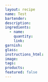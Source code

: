 ```yaml
---
layout: recipe
name: Test
bartender:
description:
ingredients:
  - name:
    quantity:
    link:
garnish:
glass:
instructions_html:
image:
tags:
products:
featured: false
---
```

